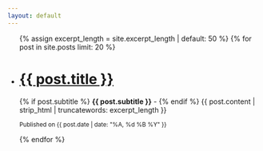 ```yaml
---
layout: default
---
```


<ul class="post-feed">
{% assign excerpt_length = site.excerpt_length | default: 50 %}
{% for post in site.posts limit: 20 %}
  <li>
    <h1>
      <a href="{{ post.url }}">{{ post.title }}</a>
    </h1>
    <p>
      {% if post.subtitle %}
        <strong>{{ post.subtitle }}</strong> - 
      {% endif %}
      {{ post.content | strip_html | truncatewords: excerpt_length }}
    </p>
    <p>
      <small>
        Published on {{ post.date | date: "%A, %d %B %Y" }}
      </small>
    </p>
  </li>
{% endfor %}
</ul>

